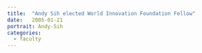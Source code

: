 ```yaml
---
title:  "Andy Sih elected World Innovation Foundation Fellow"
date:   2005-01-21
portrait: Andy-Sih
categories:
  - faculty
---
```

